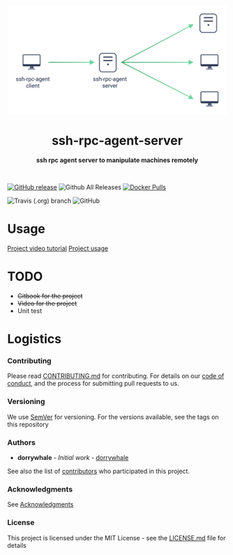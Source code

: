 <p align="center">
  <img src="./gitbook/images/mechanism.svg">
</p>

<h1 align="center"> ssh-rpc-agent-server </h1>
<p align="center">
  <b >ssh rpc agent server to manipulate machines remotely</b>
</p>
<br>

[![GitHub release](https://img.shields.io/github/release/hellstein/ssh-rpc-agent-server.svg)](https://github.com/hellstein/ssh-rpc-agent-server/releases)
![Github All Releases](https://img.shields.io/github/downloads/hellstein/ssh-rpc-agent-server/total.svg)
[![Docker Pulls](https://img.shields.io/docker/pulls/hellstein/ssh-rpc-agent-server.svg)](https://hub.docker.com/r/hellstein/ssh-rpc-agent-server/tags/)

![Travis (.org) branch](https://img.shields.io/travis/hellstein/ssh-rpc-agent-server/master.svg)
![GitHub](https://img.shields.io/github/license/hellstein/ssh-rpc-agent-server.svg)

# Usage 

[Project video tutorial](https://hellstein.github.io/ssh-rpc-agent-server/usage/quickstart/Video.html)
[Project usage](https://hellstein.github.io/ssh-rpc-agent-server)

# TODO
* ~~Gitbook for the project~~
* ~~Video for the project~~
* Unit test

# Logistics

### Contributing

Please read [CONTRIBUTING.md](https://github.com/hellstein/ssh-rpc-agent-server/blob/master/.github/CONTRIBUTING.md) for contributing.
For details on our [code of conduct](https://github.com/hellstein/ssh-rpc-agent-server/blob/master/.github/CODE_OF_CONDUCT.md), and the process for submitting pull requests to us.

### Versioning

We use [SemVer](http://semver.org/) for versioning. For the versions available, see the tags on this repository

### Authors

* **dorrywhale** - *Initial work* - [dorrywhale](https://github.com/dorrywhale)

See also the list of [contributors](https://github.com/hellstein/ssh-rpc-agent-server/graphs/contributors) who participated in this project.

### Acknowledgments

See [Acknowledgments](https://github.com/hellstein/ssh-rpc-agent-server/blob/master/.github/ACKNOWLEDGMENTS.md)


### License

This project is licensed under the MIT License - see the [LICENSE.md](https://github.com/hellstein/ssh-rpc-agent-server/blob/master/LICENSE.md) file for details

